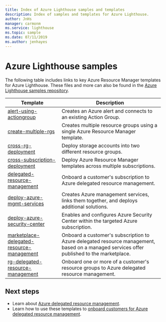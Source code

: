```yaml
---
title: Index of Azure Lighthouse samples and templates
description: Index of samples and templates for Azure Lighthouse.
author: JnHs
manager: carmonm
ms.service: lighthouse
ms.topic: sample
ms.date: 07/11/2019
ms.author: jenhayes
---
```

# Azure Lighthouse samples

The following table includes links to key Azure Resource Manager templates for Azure Lighthouse. These files and more can also be found in the [Azure Lighthouse samples repository](https://github.com/Azure/Azure-Lighthouse-samples/).

| **Template** | **Description** |
|---------|---------|
| [alert-using-actiongroup](https://github.com/Azure/Azure-Lighthouse-samples/tree/master/Azure-Delegated-Resource-Management/templates/alert-using-actiongroup) | Creates an Azure alert and connects to an existing Action Group. |
| [create-multiple-rgs](https://github.com/Azure/Azure-Lighthouse-samples/tree/master/Azure-Delegated-Resource-Management/templates/create-multiple-rgs) | Creates multiple resource groups using a single Azure Resource Manager template. |
| [cross-rg-deployment](https://github.com/Azure/Azure-Lighthouse-samples/tree/master/Azure-Delegated-Resource-Management/cross-rg-deployment) | Deploy storage accounts into two different resource groups. |
| [cross-subscription-deployment](https://github.com/Azure/Azure-Lighthouse-samples/tree/master/Azure-Delegated-Resource-Management/templates/cross-subscription-deployment) | Deploy Azure Resource Manager templates across multiple subscriptions. |
| [delegated-resource-management](https://github.com/Azure/Azure-Lighthouse-samples/tree/master/Azure-Delegated-Resource-Management/templates/delegated-resource-management) | Onboard a customer's subscription to Azure delegated resource management. |
| [deploy-azure-mgmt-services](https://github.com/Azure/Azure-Lighthouse-samples/tree/master/Azure-Delegated-Resource-Management/templates/deploy-azure-mgmt-services) | Creates Azure management services, links them together, and deploys additional solutions. |
| [deploy-azure-security-center](https://github.com/Azure/Azure-Lighthouse-samples/tree/master/Azure-Delegated-Resource-Management/templates/deploy-azure-security-center) | Enables and configures Azure Security Center within the targeted Azure subscription. |
| [marketplace-delegated-resource-management](https://github.com/Azure/Azure-Lighthouse-samples/tree/master/Azure-Delegated-Resource-Management/templates/marketplace-delegated-resource-management) | Onboard a customer's subscription to Azure delegated resource management, based on a managed services offer published to the marketplace. |
| [rg-delegated-resource-management](https://github.com/Azure/Azure-Lighthouse-samples/tree/master/Azure-Delegated-Resource-Management/templates/delegated-resource-management) | Onboard one or more of a customer's resource groups to Azure delegated resource management. |

## Next steps

- Learn about [Azure delegated resource management](../concepts/azure-delegated-resource-management.md).
- Learn how to use these templates to [onboard customers for Azure delegated resource management](../how-to/onboard-customer.md).
